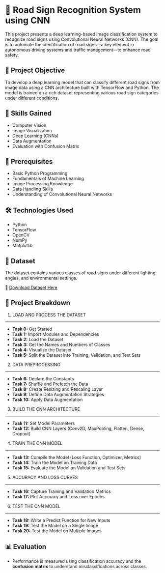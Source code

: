 📘 Road Sign Recognition System using CNN
========================================

This project presents a deep learning-based image classification system to recognize road signs using Convolutional Neural Networks (CNN). The goal is to automate the identification of road signs—a key element in autonomous driving systems and traffic management—to enhance road safety.


🚦 Project Objective
-------------------
To develop a deep learning model that can classify different road signs from image data using a CNN architecture built with TensorFlow and Python. The model is trained on a rich dataset representing various road sign categories under different conditions.


🎯 Skills Gained
---------------
- Computer Vision  
- Image Visualization  
- Deep Learning (CNNs)  
- Data Augmentation  
- Evaluation with Confusion Matrix  


🧠 Prerequisites
----------------
- Basic Python Programming  
- Fundamentals of Machine Learning  
- Image Processing Knowledge  
- Data Handling Skills  
- Understanding of Convolutional Neural Networks  


🛠 Technologies Used
--------------------
- Python  
- TensorFlow  
- OpenCV  
- NumPy  
- Matplotlib  


📂 Dataset
----------
The dataset contains various classes of road signs under different lighting, angles, and environmental settings.

🔗 [Download Dataset Here](https://www.kaggle.com/datasets/surajbhatt/traffic-sign-classification)


📝 Project Breakdown
--------------------

1. LOAD AND PROCESS THE DATASET
-------------------------------
- **Task 0:** Get Started  
- **Task 1:** Import Modules and Dependencies  
- **Task 2:** Load the Dataset  
- **Task 3:** Get the Names and Numbers of Classes  
- **Task 4:** Visualize the Dataset  
- **Task 5:** Split the Dataset into Training, Validation, and Test Sets  


2. DATA PREPROCESSING
---------------------
- **Task 6:** Declare the Constants  
- **Task 7:** Shuffle and Prefetch the Data  
- **Task 8:** Create Resizing and Rescaling Layer  
- **Task 9:** Define Data Augmentation Strategies  
- **Task 10:** Apply Data Augmentation  


3. BUILD THE CNN ARCHITECTURE
-----------------------------
- **Task 11:** Set Model Parameters  
- **Task 12:** Build CNN Layers (Conv2D, MaxPooling, Flatten, Dense, Dropout)  


4. TRAIN THE CNN MODEL
----------------------
- **Task 13:** Compile the Model (Loss Function, Optimizer, Metrics)  
- **Task 14:** Train the Model on Training Data  
- **Task 15:** Evaluate the Model on Validation and Test Sets  


5. ACCURACY AND LOSS CURVES
---------------------------
- **Task 16:** Capture Training and Validation Metrics  
- **Task 17:** Plot Accuracy and Loss over Epochs  


6. TEST THE CNN MODEL
---------------------
- **Task 18:** Write a Predict Function for New Inputs  
- **Task 19:** Test the Model on a Single Image  
- **Task 20:** Test the Model on Multiple Images  


📊 Evaluation
-------------
- Performance is measured using classification accuracy and the **confusion matrix** to understand misclassifications across classes.



